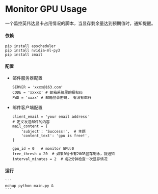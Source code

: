 # Monitor GPU Usage

一个监控英伟达显卡占用情况的脚本，当显存剩余量达到预期值时，通知提醒。

#### 依赖

```
pip install apscheduler
pip install nvidia-ml-py3
pip install zmail
```

#### 配置

- 邮件服务器配置

  ```
  SERVER = 'xxxx@163.com'
  CODE = 'xxxxx' # 邮箱系统里的授权码
  PWD = 'xxxx' # 邮箱登录密码， 有没有都行
  ```

- 邮件客户端配置

  ```
  client_email = 'your email address'
  # 定义发送邮件的内容
  mail_content = {
      'subject': 'Success!',  # 主题
      'content_text': 'gpu is free!',
  }
  
  gpu_id = 0   # monitor GPU:0
  free_thresh = 20  # 如果0号卡有20GB显存剩余，就通知
  interval_minutes = 2  # 每2分钟检查一次显存情况
  ```

#### 运行

    ```
    nohup python main.py &
    ```
